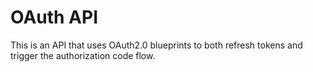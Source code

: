 # OAuth API

This is an API that uses OAuth2.0 blueprints to both refresh tokens and trigger the authorization code flow.
